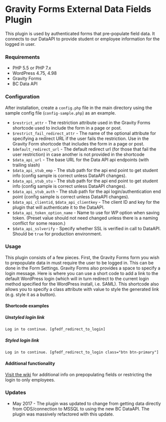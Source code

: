 # Gravity Forms External Data Fields Plugin


This plugin is used by authenticated forms that pre-populate field data. It connects to our DataAPI to provide student or employee information for the logged in user.

### Requirements

+   PHP 5.5 or PHP 7.x
+   WordPress 4.75, 4.98
+   Gravity Forms
+   BC Data API

### Configuration

After installation, create a `config.php` file in the main directory using the sample config file (`config-sample.php`) as an example.

- `$restrict_attr` -  The restriction attribute used in the Gravity Forms shortcode used to include the form in a page or post.
- `$restrict_fail_redirect_attr` - The name of the optional attribute for specifying a redirect URL if the user fails the restriction. Use in the Gravity Form shortcode that includes the form in a page or post.
- `$default_redirect_url` - The default redirect url (for those that fail the user restriction) in case another is not provided in the shortcode
- `$data_api_url` - The base URL for the Data API api endpoints (with trailing slash)
- `$data_api_stub_emp` - The stub path for the api end point to get student info (config sample is correct unless DataAPI changes).
- `$data_api_stub_stu` - The stub path for the api end point to get student info (config sample is correct unless DataAPI changes).
- `$data_api_stub_auth` - The stub path for the api login/authentication end point (config sample is correct unless DataAPI changes).
- `$data_api_clientid`, `$data_api_clientkey` - The client ID and key for the plugin that will authenticate it to the DataAPI.
- `$data_api_token_option_name` - Name to use for WP option when saving token. (Preset value should not need changed unless there is a naming conflict for some reason.)
- `$data_api_sslverify` - Specify whether SSL is verified in call to DataAPI. Should be `true` for production environment.

### Usage

This plugin consists of a few pieces. First, the Gravity Forms form you wish to prepopulate data in must require the user to be logged in. This can be done in the Form Settings. Gravity Forms also provides a space to specify a login message.  Here is where you can use a short code to add a link to the default WordPress login (which will in turn redirect to the current login method specified for the WordPress install, i.e. SAML).  This shortcode also allows you to specify a class attribute with value to style the generated link (e.g. style it as a button).

#### Shortcode examples

##### Unstyled login link
```
Log in to continue. [gfedf_redirect_to_login]
```

##### Styled login link

```
Log in to continue. [gfedf_redirect_to_login class="btn btn-primary"]
```

#### Additional functionality

[Visit the wiki](https://github.com/BellevueCollege/gravityforms-external-data-fields/wiki/Plugin-Functionality) for additional info on prepopulating fields or restricting the login to only employees.


### Updates

- May 2017 - The plugin was updated to change from getting data directly from ODS/connection to MSSQL to using the new BC DataAPI. The plugin was massively refactored with this update.